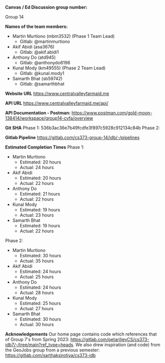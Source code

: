 **Canvas / Ed Discussion group number:**

Group 14

**Names of the team members:**

-   Martin Murtiono (mbm3532) (Phase 1 Team Lead)
    * Gitlab: @martinmurtiono
-   Akif Abidi (asa3676)
    * Gitlab: @akif.abidi1
-   Anthony Do (atd945)
    * Gitlab: @anthonydo8196
-   Kunal Mody (km49555) (Phase 2 Team Lead)
    * Gitlab: @kunal.mody1
-   Samarth Bhat (sb59742)
    * Gitlab: @samarthbhat

**Website URL**
<https://www.centralvalleyfarmaid.me>

**API URL**
<https://www.centralvalleyfarmaid.me/api/>

**API Documentation - Postman:**
<https://www.postman.com/gold-moon-138414/workspace/group14-cvfa/overview>

**Git SHA**
Phase 1: 536b3ac36e7b49fcdfe3f897c5928c912134c84b
Phase 2: 

**Gitlab Pipeline**
<https://gitlab.com/cs373-group-14/idb/-/pipelines>

**Estimated Completion Times**
Phase 1:
-   Martin Murtiono
    * Estimated: 20 hours
    * Actual: 24 hours
-   Akif Abidi
    * Estimated: 20 hours
    * Actual: 22 hours
-   Anthony Do
    * Estimated: 21 hours
    * Actual: 22 hours
-   Kunal Mody
    * Estimated: 19 hours
    * Actual: 23 hours
-   Samarth Bhat
    * Estimated: 19 hours
    * Actual: 22 hours

Phase 2:
-   Martin Murtiono
    * Estimated: 30 hours
    * Actual: 35 hours
-   Akif Abidi
    * Estimated: 24 hours
    * Actual: 25 hours
-   Anthony Do
    * Estimated: 24 hours
    * Actual: 28 hours
-   Kunal Mody
    * Estimated: 25 hours
    * Actual: 27 hours
-   Samarth Bhat
    * Estimated: 30 hours
    * Actual: 30 hours

**Acknowledgements**
Our home page contains code which references that of Group 7's from Spring 2023: <https://gitlab.com/petarilievCS/cs373-idb7/-/tree/main?ref_type=heads>. We also drew inspiration (and code) from the GeoJobs group from a previous semester: <https://gitlab.com/sarthaksirotiya/cs373-idb>